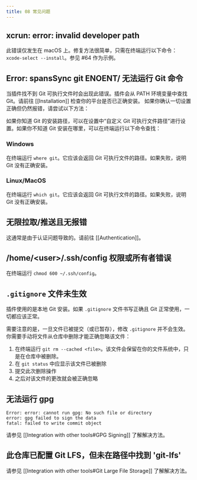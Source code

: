 ```yaml
---
title: 08 常见问题
---
```


## xcrun: error: invalid developer path

此错误仅发生在 macOS 上。修复方法很简单，只需在终端运行以下命令：`xcode-select --install`。参见 #64 作为示例。

## Error: spansSync git ENOENT/ 无法运行 Git 命令

当插件找不到 Git 可执行文件时会出现此错误。插件会从 PATH 环境变量中查找 Git。请前往 [[Installation]] 检查你的平台是否已正确安装。
如果你确认一切设置正确但仍然报错，请尝试以下方法：

如果你知道 Git 的安装路径，可以在设置中“自定义 Git 可执行文件路径”进行设置。如果你不知道 Git 安装在哪里，可以在终端运行以下命令查找：

### Windows

在终端运行 `where git`。它应该会返回 Git 可执行文件的路径。如果失败，说明 Git 没有正确安装。

### Linux/MacOS

在终端运行 `which git`。它应该会返回 Git 可执行文件的路径。如果失败，说明 Git 没有正确安装。

## 无限拉取/推送且无报错

这通常是由于认证问题导致的。请前往 [[Authentication]]。

## /home/\<user>/.ssh/config 权限或所有者错误

在终端运行 `chmod 600 ~/.ssh/config`。

## `.gitignore` 文件未生效

插件使用的是本地 Git 安装。如果 `.gitignore` 文件书写正确且 Git 正常使用，一切都应该正常。

需要注意的是，一旦文件已被提交（或已暂存），修改 `.gitignore` 并不会生效。你需要手动将文件从仓库中删除才能正确忽略该文件：
1. 在终端运行 `git rm --cached <file>`。该文件会保留在你的文件系统中，只是在仓库中被删除。
2. 在 `git status` 中应显示该文件已被删除
3. 提交此次删除操作
4. 之后对该文件的更改就会被正确忽略

## 无法运行 gpg

```
Error: error: cannot run gpg: No such file or directory
error: gpg failed to sign the data
fatal: failed to write commit object
```

请参见 [[Integration with other tools#GPG Signing]] 了解解决方法。

## 此仓库已配置 Git LFS，但未在路径中找到 'git-lfs'

请参见 [[Integration with other tools#Git Large File Storage]] 了解解决方法。
